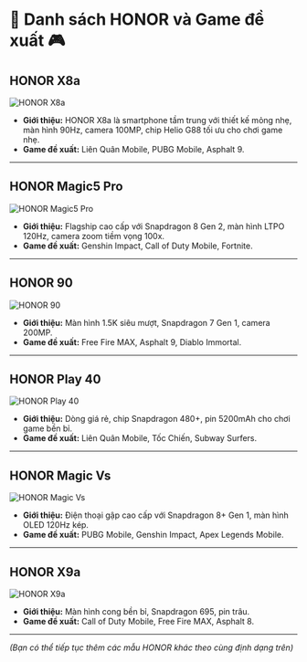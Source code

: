 # 📱 Danh sách HONOR và Game đề xuất 🎮

## HONOR X8a
![HONOR X8a](https://www.hihonor.com/content/dam/honor/global/products/smartphone/honor-x8a/overview/kv/honor-x8a-overview-color-1.png)
- **Giới thiệu:** HONOR X8a là smartphone tầm trung với thiết kế mỏng nhẹ, màn hình 90Hz, camera 100MP, chip Helio G88 tối ưu cho chơi game nhẹ.
- **Game đề xuất:** Liên Quân Mobile, PUBG Mobile, Asphalt 9.

---

## HONOR Magic5 Pro
![HONOR Magic5 Pro](https://www.hihonor.com/content/dam/honor/global/products/smartphone/honor-magic5-pro/overview/honor-magic5-pro-overview-kv.png)
- **Giới thiệu:** Flagship cao cấp với Snapdragon 8 Gen 2, màn hình LTPO 120Hz, camera zoom tiềm vọng 100x.
- **Game đề xuất:** Genshin Impact, Call of Duty Mobile, Fortnite.

---

## HONOR 90
![HONOR 90](https://www.hihonor.com/content/dam/honor/global/products/smartphone/honor-90/overview/honor-90-overview-kv.png)
- **Giới thiệu:** Màn hình 1.5K siêu mượt, Snapdragon 7 Gen 1, camera 200MP.
- **Game đề xuất:** Free Fire MAX, Asphalt 9, Diablo Immortal.

---

## HONOR Play 40
![HONOR Play 40](https://www.hihonor.com/content/dam/honor/global/products/smartphone/honor-play40/overview/honor-play40-overview-kv.png)
- **Giới thiệu:** Dòng giá rẻ, chip Snapdragon 480+, pin 5200mAh cho chơi game bền bỉ.
- **Game đề xuất:** Liên Quân Mobile, Tốc Chiến, Subway Surfers.

---

## HONOR Magic Vs
![HONOR Magic Vs](https://www.hihonor.com/content/dam/honor/global/products/smartphone/honor-magic-vs/overview/honor-magic-vs-overview-kv.png)
- **Giới thiệu:** Điện thoại gập cao cấp với Snapdragon 8+ Gen 1, màn hình OLED 120Hz kép.
- **Game đề xuất:** PUBG Mobile, Genshin Impact, Apex Legends Mobile.

---

## HONOR X9a
![HONOR X9a](https://www.hihonor.com/content/dam/honor/global/products/smartphone/honor-x9a/overview/honor-x9a-overview-kv.png)
- **Giới thiệu:** Màn hình cong bền bỉ, Snapdragon 695, pin trâu.
- **Game đề xuất:** Call of Duty Mobile, Free Fire MAX, Asphalt 8.

---

*(Bạn có thể tiếp tục thêm các mẫu HONOR khác theo cùng định dạng trên)*
